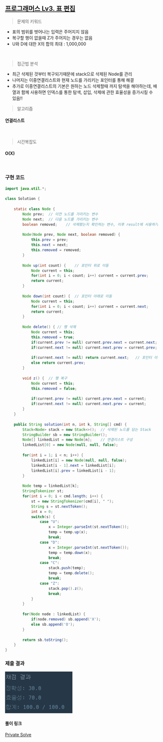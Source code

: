 ## [프로그래머스 Lv3. 표 편집](https://school.programmers.co.kr/learn/courses/30/lessons/81303)

> 문제의 키워드

- 표의 범위를 벗어나는 입력은 주어지지 않음
- 복구할 행이 없을때 Z가 주어지는 경우는 없음
- U와 D에 대한 X의 합의 최대 : 1,000,000

<br/>


> 접근법 분석
- 최근 삭제된 것부터 복구되기때문에 stack으로 삭제된 Node를 관리
- 나머지는 이중연결리스트와 현재 노드를 가리키는 포인터를 통해 해결
- 추가로 이중연결리스트의 기본은 원하는 노드 삭제할때 까지 탐색을 해야하는데, 배열과 함께 사용하면 인덱스를 통한 탐색, 삽입, 삭제에 관한 효율성을 증가시킬 수 있음!!

> 알고리즘

#### 연결리스트


<br/>

> 시간복잡도
#### O(X)

<br/>

### 구현 코드

```java
import java.util.*;

class Solution {
    
    static class Node {
        Node prev;  // 이전 노드를 가리키는 변수
        Node next;  // 다음 노드를 가리키는 변수
        boolean removed;    // 삭제됐는지 확인하는 변수, 이후 result에 사용하기 위함
        
        Node(Node prev, Node next, boolean removed) {
            this.prev = prev;
            this.next = next;
            this.removed = removed;
        }
        
        Node up(int count) {    // 포인터 위로 이동
            Node current = this;
            for(int i = 0; i < count; i++) current = current.prev;
            return current;
        }
        
        Node down(int count) {  // 포인터 아래로 이동
            Node current = this;
            for(int i = 0; i < count; i++) current = current.next;
            return current;
        }
        
        Node delete() { // 행 삭제
            Node current = this;
            this.removed = true;
            if(current.prev != null) current.prev.next = current.next;
            if(current.next != null) current.next.prev = current.prev;
            
            if(current.next != null) return current.next;   // 포인터 이동
            else return current.prev;
        }
        
        void z() {  // 행 복구
            Node current = this;
            this.removed = false;
            
            if(current.prev != null) current.prev.next = current;
            if(current.next != null) current.next.prev = current;
        }
    }
    
    public String solution(int n, int k, String[] cmd) {
        Stack<Node> stack = new Stack<>();  // 삭제된 노드를 담는 Stack
        StringBuilder sb = new StringBuilder();
        Node[] linkedList = new Node[n];    // 연결리스트 구성
        linkedList[0] = new Node(null, null, false);
        
        for(int i = 1; i < n; i++) {
            linkedList[i] = new Node(null, null, false);
            linkedList[i - 1].next = linkedList[i];
            linkedList[i].prev = linkedList[i - 1];
        }
        
        Node temp = linkedList[k];
        StringTokenizer st;
        for(int i = 0; i < cmd.length; i++) {
            st = new StringTokenizer(cmd[i], " ");
            String s = st.nextToken();
            int x = 0;
            switch(s) {
                case "U":
                    x = Integer.parseInt(st.nextToken());
                    temp = temp.up(x);
                    break;
                case "D":
                    x = Integer.parseInt(st.nextToken());
                    temp = temp.down(x);
                    break;
                case "C":
                    stack.push(temp);
                    temp = temp.delete();
                    break;
                case "Z":
                    stack.pop().z();
                    break;
            }
        }
        
        for(Node node : linkedList) {
            if(node.removed) sb.append('X');
            else sb.append('O');
        }
        
        return sb.toString();
    }
}
```

### 제출 결과

![제출결과](./result.png)

#### 풀이 링크

[Private Solve](https://github.com/The-Four-Error-Pickers/Algorithm-Study/tree/main/Private%20Solve/프로그래머스/81303.%20%ED%91%9C%20%ED%8E%B8%EC%A7%91/JunHo/2025-1-2T14327)

